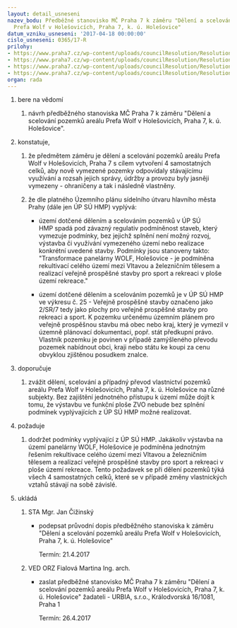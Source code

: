 ```yaml
---
layout: detail_usneseni
nazev_bodu: Předběžné stanovisko MČ Praha 7 k záměru "Dělení a scelování pozemků areálu
  Prefa Wolf v Holešovicích, Praha 7, k. ú. Holešovice"
datum_vzniku_usneseni: '2017-04-18 00:00:00'
cislo_usneseni: 0365/17-R
prilohy:
- https://www.praha7.cz/wp-content/uploads/councilResolution/Resolutions/28960/export/c1duvodovazpravadeleniascelovanipozemku~191573.docx
- https://www.praha7.cz/wp-content/uploads/councilResolution/Resolutions/28960/export/c2_Navrh_pruvodniho_dopisu_predbezneho_stanoviska_MC_P7_k_zameru_Deleniascelovanipozemku~191572.doc
- https://www.praha7.cz/wp-content/uploads/councilResolution/Resolutions/28960/export/c3_zadostostanoviskodeleniascelovanipozemku~191571.pdf
- https://www.praha7.cz/wp-content/uploads/councilResolution/Resolutions/28960/export/export~296267.pdf
organ: rada
---
```

<ol id="urzList" class="urzList_view"><li class="urzClass1" id=""><span name="1">bere na vědomí</span><ol class="urzOlClass" id=""><li class="urzClass2" id="" style="text-align: left;"><span><p>návrh předběžného stanoviska MČ Praha 7 k záměru "Dělení a scelování pozemků areálu Prefa Wolf v Holešovicích, Praha 7, k. ú. Holešovice".</p></span></li></ol></li><li class="urzClass1" id=""><span name="50">konstatuje,</span><ol class="urzOlClass" id=""><li class="urzClass2" id="" style="text-align: left;"><span><p>že předmětem záměru je dělení a scelování pozemků areálu Prefa Wolf v Holešovicích, Praha 7 s cílem vytvoření 4 samostatných celků, aby nově vymezené pozemky odpovídaly stávajícímu využívání a rozsah jejich správy, údržby a provozu byly jasněji vymezeny - ohraničeny a tak i následně vlastněny.</p></span></li><li class="urzClass2" id="" style="text-align: left;"><span><p>že dle platného Územního plánu sídelního útvaru hlavního města Prahy (dále jen ÚP SÚ HMP) vyplývá:</p></span><ul class="urzUlClass"><li class="urzClass3" id="" style="text-align: left;"><span><p>území dotčené dělením a scelováním pozemků v ÚP SÚ HMP&nbsp;spadá pod závazný regulativ podmíněnost staveb, který vymezuje podmínky, bez jejichž splnění není možný rozvoj, výstavba či využívání vymezeného území nebo realizace konkrétní uvedené stavby. Podmínky jsou stanoveny takto: "Transformace panelárny WOLF, Holešovice - je podmíněna rekultivací celého území mezi Vltavou a železničním tělesem a realizací veřejně prospěšné stavby pro sport a rekreaci v ploše území rekreace."</p></span></li><li class="urzClass3" id="" style="text-align: left;"><span><p>území dotčené dělením a scelováním pozemků je v ÚP SÚ HMP ve výkresu č. 25 - Veřejně prospěšné stavby označeno jako 2/SR/7 tedy jako plochy pro veřejně prospěšné stavby pro rekreaci a sport. K pozemku určenému územním plánem pro veřejně prospěšnou stavbu má obec nebo kraj, který je vymezil v územně plánovací dokumentaci, popř. stát předkupní právo. Vlastník pozemku je povinen v případě zamýšleného převodu pozemek nabídnout obci, kraji nebo státu ke koupi za cenu obvyklou zjištěnou posudkem znalce.</p></span></li></ul></li></ol></li><li class="urzClass1" id=""><span name="4">doporučuje</span><ol class="urzOlClass"><li class="urzClass2" id="" style="text-align: left;"><span><p>zvážit dělení, scelování a případný převod vlastnictví pozemků areálu Prefa Wolf v Holešovicích, Praha 7, k. ú. Holešovice na různé subjekty.&nbsp;Bez zajištění jednotného přístupu k území může dojít k tomu, že výstavbu ve funkční ploše ZVO nebude bez splnění podmínek vyplývajících z ÚP SÚ HMP možné realizovat.</p></span></li></ol></li><li class="urzClass1" id=""><span name="62">požaduje</span><ol class="urzOlClass" id=""><li class="urzClass2" id="" style="text-align: left;"><span><p>dodržet podmínky vyplývající z ÚP SÚ HMP. Jakákoliv výstavba na území&nbsp;panelárny WOLF, Holešovice je&nbsp;podmíněna jednotným řešením rekultivace celého území mezi Vltavou a železničním tělesem a realizací veřejně prospěšné stavby pro sport a rekreaci v ploše území rekreace. Tento požadavek se při dělení pozemků týká všech 4 samostatných celků, které se v případě změny vlastnických vztahů stávají na sobě závislé.&nbsp;</p></span></li></ol></li><li class="urzClass1" id="urzUkoly"><span name="1">ukládá</span><ol class="urzOlClass"><li class="urzClass2"><span><p>STA Mgr. Jan Čižinský</p></span><ul class="urzUlClass"><li class="urzClass3"><span><p>podepsat průvodní dopis předběžného stanoviska k záměru "Dělení a scelování pozemků areálu Prefa Wolf v Holešovicích, Praha 7, k. ú. Holešovice"</p></span><span class="urzUkolTermin">  Termín:&nbsp;21.4.2017</span></li></ul></li><li class="urzClass2"><span><p>VED ORZ Fialová Martina Ing. arch.</p></span><ul class="urzUlClass"><li class="urzClass3"><span><p>zaslat předběžné stanovisko MČ Praha 7 k záměru "Dělení a scelování pozemků areálu Prefa Wolf v Holešovicích, Praha 7, k. ú. Holešovice" žadateli - URBIA, s.r.o., Králodvorská 16/1081, Praha 1</p></span><span class="urzUkolTermin">  Termín:&nbsp;26.4.2017</span></li></ul></li></ol></li></ol>